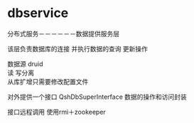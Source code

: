 # dbservice
分布式服务－－－－－－数据提供服务层

该层负责数据库的连接 
并执行数据的查询 更新操作

数据源  druid   
读 写分离  
从库扩增只需要修改配置文件

对外提供一个接口
QshDbSuperInterface   数据的操作和访问封装

接口远程调用 使用rmi＋zookeeper
